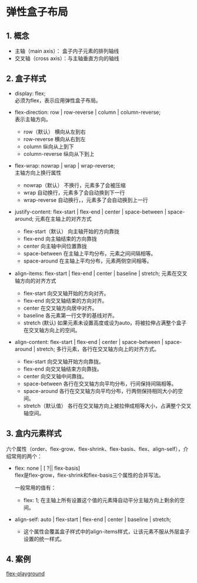 # 弹性盒子布局
## 1. 概念

* 主轴（main axis）： 盒子内子元素的排列轴线  
* 交叉轴（cross axis）：与主轴垂直方向的轴线  

## 2. 盒子样式
* display: flex;  
  必须为flex，表示应用弹性盒子布局。
  
* flex-direction: row | row-reverse | column | column-reverse;    
  表示主轴方向。
  
    * row（默认） 横向从左到右  
    * row-reverse 横向从右到左  
    * column 纵向从上到下  
    * column-reverse 纵向从下到上  

* flex-wrap: nowrap | wrap | wrap-reverse;  
    主轴方向上换行属性
    
    * nowrap（默认） 不换行，元素多了会被压缩
    * wrap 自动换行，元素多了会自动换到下一行
    * wrap-reverse 自动换行，，元素多了会自动换到上一行
    
* justify-content: flex-start | flex-end | center | space-between | space-around;
    元素在主轴上的对齐方式
    
    * flex-start（默认） 向主轴开始的方向靠拢
    * flex-end 向主轴结束的方向靠拢
    * center 向主轴中间位置靠拢
    * space-between 在主轴上平均分布，元素之间间隔相等。
    * space-around 在主轴上平均分布，元素两侧空间相等。

* align-items: flex-start | flex-end | center | baseline | stretch;
    元素在交叉轴方向的对齐方式
    
    * flex-start 向交叉轴开始的方向对齐。
    * flex-end 向交叉轴结束的方向对齐。
    * center 在交叉轴方向居中对齐。
    * baseline 各元素第一行文字的基线对齐。
    * stretch (默认) 如果元素未设置高度或设为auto，将被拉伸占满整个盒子在交叉轴方向上的空间。

* align-content: flex-start | flex-end | center | space-between | space-around | stretch;
    多行元素，各行在交叉轴方向上的对齐方式。
    
    * flex-start 向交叉轴开始方向靠拢。
    * flex-end 向交叉轴结束方向靠拢。
    * center 向交叉轴中间靠拢。
    * space-between 各行在交叉轴方向平均分布，行间保持间隔相等。
    * space-around 各行在交叉轴方向平均分布，行两侧保持相同大小的空间。
    * stretch（默认值） 各行在交叉轴方向上被拉伸成相等大小，占满整个交叉轴空间。
    
## 3. 盒内元素样式
六个属性（order、flex-grow、flex-shrink、flex-basis、flex、align-self），介绍常用的两个：

* flex: none | [<flex-grow> <flex-shrink> ?|| flex-basis]   
    flex是flex-grow，flex-shrink和flex-basis三个属性的合并写法。
    
    一般常用的值有：
    
    * flex: 1;   在主轴上所有设置这个值的元素降自动平分主轴方向上剩余的空间。

* align-self: auto | flex-start | flex-end | center | baseline | stretch;

    * 这个属性会覆盖盒子样式中的align-items样式，让该元素不服从外层盒子设置的统一样式。

## 4. 案例

[flex-playground](./_v_files/html/flex-playground.html)


